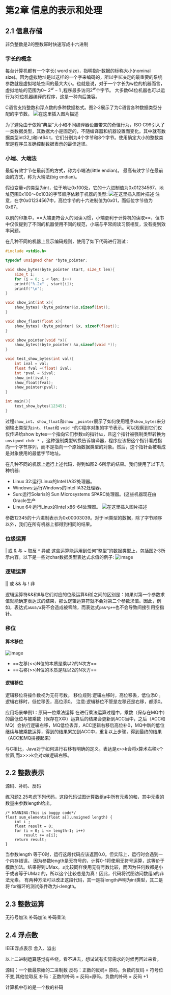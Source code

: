 # 第2章 信息的表示和处理
## 2.1 信息存储
非负整数是2的整数幂时快速写成十六进制

### 字长的概念
每台计算机都有一个字长( word size)，指明指针数据的标称大小(nominal size)。因为虚拟地址是以这样的一个字来编码的，所以字长决定的最重要的系统参数就是虚拟地址空间的最大大小。也就是说，对于一个字长为w位的机器而言，虚拟地址的范围为0~ $2^w-1$ ,程序最多访问$2^w$个字节。
大多数64位机器也可以运行为32位机器编译的程序，这是一种向后兼容。

C语言支持整数和浮点数的多种数据格式。图2-3展示了为C语言各种数据类型分配的字节数。
![在这里插入图片描述](https://img-blog.csdnimg.cn/40d2214a40a44b40a99e69ba675ce353.png)

为了避免由于依赖“典型”大小和不同编译器设置带来的奇怪行为，ISO C99引入了一类数据类型，其数据大小是固定的，不随编译器和机器设置而变化。其中就有数据类型int32_t和int64 t，它们分别为4个字节和8个字节。使用确定大小的整数类型是程序员准确控制数据表示的最佳途径。

### 小端、大端法
最低有效字节在最前面的方式，称为小端法(little endian)。
最高有效字节在最前面的方式，称为大端法(big endian)。

假设变量×的类型为int，位于地址0x100处，它的十六进制值为0x01234567。地址范围0x100～0x103的字节顺序依赖于机器的类型:
![在这里插入图片描述](https://img-blog.csdnimg.cn/3246a53fcd9a4fa9a66e13d64d37e1a1.png)
注意，在字0x01234567中，高位字节的十六进制值为0x01，而低位字节值为0x67。

以前的印象中，==大端更符合人的阅读习惯，小端更利于计算机的读取==，但书中仅仅提到了不同的机器使用不同的规范，小端与平常阅读习惯相反，没有提到效率问题。

在几种不同的机器上显示编码规则，使用了如下代码进行测试：

```c
#include <stdio.h>

typedef unsigned char *byte_pointer;

void show_bytes(byte_pointer start, size_t len){
    size_t i;
    for (i = 0; i < len; i++)
    printf("%.2x" , start[i]);
    printf("\n");
}

void show_int(int x){
    show_bytes( (byte_pointer)&x,sizeof(int));
}

void show_float(float x){
    show_bytes( (byte_pointer) &x, sizeof(float));
}

void show_pointer(void *x){
    show_bytes((byte_pointer) &x,sizeof(void *));
}

void test_show_bytes(int val){
    int ival = val;
    float fval =(float) ival;
    int *pval = &ival;
    show_int(ival);
    show_float(fval);
    show_pointer(pval);
}

int main(){
    test_show_bytes(12345);
}
```
过程`show_int`、`show_float`和`show _pointer`展示了如何使用程序`show_bytes`来分别输出类型为`int`、`float`和 `void *`的C程序对象的字节表示。可以观察到它们仅仅传递给show bytes一个指向它们参数x的指针`&x`，且这个指针被强制类型转换为`unsigned chdr * `。这种强制类型转换告诉编译器，程序应该把这个指针看成指向一个字节序列，而不是指向一个原始数据类型的对象。然后，这个指针会被看成是对象使用的最低字节地址。

在几种不同的机器上运行上述代码，得到如图2-6所示的结果。我们使用了以下几种机器:
- Linux 32:运行Linux的Intel IA32处理器。
- Windows:运行Windows的Intel IA32处理器。
- Sun:运行Solaris的 Sun Microsystems SPARC处理器。(这些机器现在由Oracle生产
- Linux 64:运行Linux的Intel x86-64处理器。
![在这里插入图片描述](https://img-blog.csdnimg.cn/b06bae764e904d0c8f1b263c6a25a61e.png)

参数12345的十六进制表示为0x00003039。对于int类型的数据，除了字节顺序以外，我们在所有机器上都得到相同的结果。




### 位级运算
|  或
& 与
~ 取反
^ 异或
这些运算能运用到任何“整型”的数据类型上，包括图2-3所示内容。以下是一些对char数据类型表达式求值的例子:
![image](https://img2022.cnblogs.com/blog/1865959/202206/1865959-20220622110908461-1678343041.png)

### 逻辑运算
|| 或
&& 与
! 非

逻辑运算符&&和Ⅱ与它们对应的位级运算&和|之间的区别是：如果对第一个参数求值就能确定表达式的结果，那么逻辑运算符就不会对第二个参数求值。因此，例如，表达式`a&&5/a`将不会造成被零除，而表达式`p&&*p++`也不会导致间接引用空指针。


### 移位
#### 算术移位
![image](https://img2022.cnblogs.com/blog/1865959/202206/1865959-20220622104441085-1583775578.png)
- ==左移(<<)N位的本质是乘以2的N次方==
- ==右移(>>)N位的本质是除以2的N次方==


#### 逻辑移位
逻辑移位将操作数视为无符号数。
移位规则:逻辑左移时，高位移丢，低位添0﹔
逻辑右移时，低位移丢，高位添0。
注意:逻辑移位不管是左移还是右移，都添0。

应用场景举例1：原码一位乘法运算
在进行乘法运算过程中，乘数（保存在MQ中）的最低位与被乘数（保存在X中）运算后的结果会更新到ACC当中，之后（ACC和MQ）会执行逻辑右移，MQ低位丢弃，ACC逻辑右移后高位补0，MQ中新的低位继续与被乘数运算，得到的结果累加到ACC中，重复以上步骤，得到最终的结果（ACC和MQ拼接起来）


与C相比，Java对于如何进行右移有明确的定义。表达是x>>k会将x算术右移k个位置,而x>>>k会对x做逻辑右移。


## 2.2 整数表示
源码、补码、反码

练习题2.25考虑下列代码，这段代码试图计算数组a中所有元素的和，其中元素的数量由参数length给出。
```
/* WARNING:This is buggy code*/
float sum_elements(float a[],unsigned length) {
	int i ;
	float result = 0;
	for (i = 0; i <= length-1; i++)
		result += a[i];
	return result;
}
```
当参数length 等于0时，运行这段代码应该返回0.0。但实际上，运行时会遇到一个内存错误。
因为参数length是无符号的，计算0-1将使用无符号运算，这等价于模数加法。结果得到UMax。≤比较同样使用无符号数比较，而因为任何数都是小于或者等于UMaz 的，所以这个比较总是为真！因此，代码将试图访问数组a的非法元素。
有两种方法可以改正这段代码，其一是将length声明为int类型，其二是将 for循环的测试条件改为i<length。

## 2.3 整数运算
无符号加法
补码加法
补码乘法
## 2.4 浮点数
IEEE浮点表示
舍入、溢出

以上二进制运算感觉有些绕，看不进去，想试试有实际需求的时候再回过来看。

源码：一个数最原始的二进制数
反码：正数的反码= 原码，负数的反码 = 符号位不变,其他位取反
补码：正数的补码 = 反码=原码，负数的补码 = 反码 +1

计算机中存的是一个数的补码
